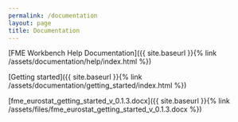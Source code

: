 ```yaml
---
permalink: /documentation
layout: page
title: Documentation
---
```


[FME Workbench Help Documentation]({{ site.baseurl }}{% link /assets/documentation/help/index.html %})

[Getting started]({{ site.baseurl }}{% link /assets/documentation/getting_started/index.html %})

[fme_eurostat_getting_started_v_0.1.3.docx]({{ site.baseurl }}{% link /assets/files/fme_eurostat_getting_started_v_0.1.3.docx %})
